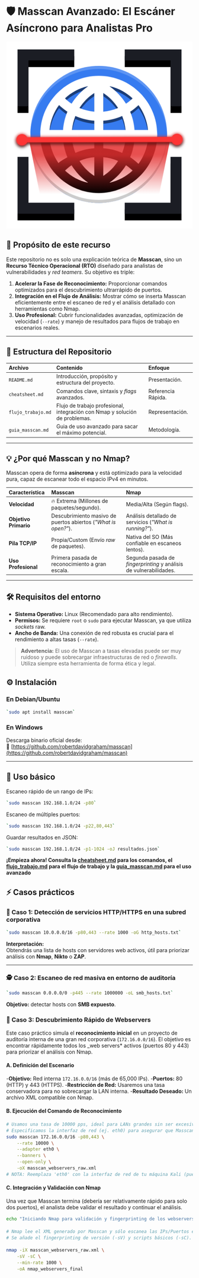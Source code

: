 # 🛡️ Masscan Avanzado: El Escáner Asíncrono para Analistas Pro

![Captura Masscan](img/masscan.png)

## 🚀 Propósito de este recurso

Este repositorio no es solo una explicación teórica de **Masscan**, sino un **Recurso Técnico Operacional (RTO)** diseñado para analistas de vulnerabilidades y *red teamers*. Su objetivo es triple:

1. **Acelerar la Fase de Reconocimiento:** Proporcionar comandos optimizados para el descubrimiento ultrarrápido de puertos.
2. **Integración en el Flujo de Análisis:** Mostrar cómo se inserta Masscan eficientemente entre el escaneo de red y el análisis detallado con herramientas como Nmap.
3. **Uso Profesional:** Cubrir funcionalidades avanzadas, optimización de velocidad (`--rate`) y manejo de resultados para flujos de trabajo en escenarios reales.

---

## 📂 Estructura del Repositorio

| Archivo | Contenido | Enfoque |
| :--- | :--- | :--- |
| `README.md` | Introducción, propósito y estructura del proyecto. | Presentación. |
| `cheatsheet.md` | Comandos clave, sintaxis y *flags* avanzados. | Referencia Rápida. |
| `flujo_trabajo.md` | Flujo de trabajo profesional, integración con Nmap y solución de problemas. | Representación. |
| `guia_masscan.md` | Guia de uso avanzado para sacar el máximo potencial.| Metodología. |

---

## 💡 ¿Por qué Masscan y no Nmap?

Masscan opera de forma **asíncrona** y está optimizado para la velocidad pura, capaz de escanear todo el espacio IPv4 en minutos.

| Característica | Masscan | Nmap |
| :--- | :--- | :--- |
| **Velocidad** | 🔥 Extrema (Millones de paquetes/segundo). | Media/Alta (Según flags). |
| **Objetivo Primario** | Descubrimiento masivo de puertos abiertos (*"What is open?"*). | Análisis detallado de servicios (*"What is running?"*). |
| **Pila TCP/IP** | Propia/Custom (Envío *raw* de paquetes). | Nativa del SO (Más confiable en escaneos lentos). |
| **Uso Profesional**| Primera pasada de reconocimiento a gran escala. | Segunda pasada de *fingerprinting* y análisis de vulnerabilidades. |

---

## 🛠️ Requisitos del entorno

* **Sistema Operativo:** Linux (Recomendado para alto rendimiento).
* **Permisos:** Se requiere `root` o `sudo` para ejecutar Masscan, ya que utiliza *sockets* raw.
* **Ancho de Banda:** Una conexión de red robusta es crucial para el rendimiento a altas tasas (`--rate`).

> **Advertencia:** El uso de Masscan a tasas elevadas puede ser muy ruidoso y puede sobrecargar infraestructuras de red o *firewalls*. Utiliza siempre esta herramienta de forma ética y legal.

## ⚙️ Instalación

### En Debian/Ubuntu

```bash
`sudo apt install masscan` 
```

### En Windows

Descarga binario oficial desde:  
🔗 [https://github.com/robertdavidgraham/masscan](https://github.com/robertdavidgraham/masscan)

---

## 🚀 Uso básico

Escaneo rápido de un rango de IPs:

```bash
`sudo masscan 192.168.1.0/24 -p80` 
```

Escaneo de múltiples puertos:

```bash
`sudo masscan 192.168.1.0/24 -p22,80,443` 
```

Guardar resultados en JSON:

```bash
`sudo masscan 192.168.1.0/24 -p1-1024 -oJ resultados.json`
```

**¡Empieza ahora! Consulta la [cheatsheet.md](./assets/cheatsheet.md) para los comandos, el [flujo_trabajo.md](./assets/flujo_trabajo.md) para el flujo de trabajo y la [guia_masscan.md](./assets/guia_masscan.md) para el uso avanzado**

## ⚡ Casos prácticos

### 🧩 Caso 1: Detección de servicios HTTP/HTTPS en una subred corporativa

```bash
`sudo masscan 10.0.0.0/16 -p80,443 --rate 1000 -oG http_hosts.txt` 
```

**Interpretación:**  
Obtendrás una lista de hosts con servidores web activos, útil para priorizar análisis con **Nmap**, **Nikto** o **ZAP**.

---

### 🕵️ Caso 2: Escaneo de red masiva en entorno de auditoría

```bash
`sudo masscan 0.0.0.0/0 -p445 --rate 1000000 -oL smb_hosts.txt` 
```

**Objetivo:** detectar hosts con **SMB expuesto**.

### 🧪 Caso 3: Descubrimiento Rápido de Webservers

Este caso práctico simula el **reconocimiento inicial** en un proyecto de auditoría interna de una gran red corporativa (`172.16.0.0/16`). El objetivo es encontrar rápidamente todos los _web servers* activos (puertos 80 y 443) para priorizar el análisis con Nmap.

#### A. Definición del Escenario

-**Objetivo:** Red interna `172.16.0.0/16` (más de 65,000 IPs).
-**Puertos:** 80 (HTTP) y 443 (HTTPS).
-**Restricción de Red:** Usaremos una tasa conservadora para no sobrecargar la LAN interna.
-**Resultado Deseado:** Un archivo XML compatible con Nmap.

#### B. Ejecución del Comando de Reconocimiento

```bash
# Usamos una tasa de 10000 pps, ideal para LANs grandes sin ser excesivamente ruidosos.
# Especificamos la interfaz de red (ej. eth0) para asegurar que Masscan use la correcta.
sudo masscan 172.16.0.0/16 -p80,443 \
    --rate 10000 \
    --adapter eth0 \
    --banners \
    --open-only \
    -oX masscan_webservers_raw.xml
# NOTA: Reemplaza 'eth0' con la interfaz de red de tu máquina Kali (puedes verificarla con 'ip a').
```

#### C. Integración y Validación con Nmap

Una vez que Masscan termina (debería ser relativamente rápido para solo dos puertos), el analista debe validar el resultado y continuar el análisis.

```bash
echo "Iniciando Nmap para validación y fingerprinting de los webservers..."

# Nmap lee el XML generado por Masscan y sólo escanea las IPs/Puertos encontrados.
# Se añade el fingerprinting de versión (-sV) y scripts básicos (-sC).

nmap -iX masscan_webservers_raw.xml \
    -sV -sC \
    --min-rate 1000 \
    -oA nmap_webservers_final
```
